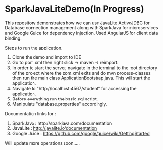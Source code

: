 # SparkJavaLiteDemo(In Progress)
This repository demonstrates how we can use JavaLite ActiveJDBC for Database connection management along with SparkJava for microservices and Google Guice for dependency injection. Used AngularJS for client data binding.

Steps to run the application.

1. Clone the demo and import to IDE
2. Go to pom.xml then right click -> maven -> reimport.
3. In order to start the server, navigate in the terminal to the root directory of the project where the pom.xml exits and do mvn process-classes then run the main class ApplicationBootstrap.java. This will start the application.
4. Navigate to "http://localhost:4567/student" for accessing the application.
5. Before everything run the basic.sql script.
6. Manipulate "database.properties" accordingly.

Documentation links for :
1. SparkJava : http://sparkjava.com/documentation
2. JavaLite : http://javalite.io/documentation
3. Google Juice : https://github.com/google/guice/wiki/GettingStarted

Will update more operations soon.....

